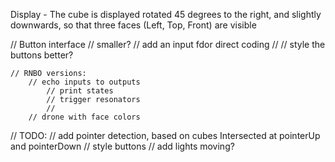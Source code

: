 
Display
    - The cube is displayed rotated 45 degrees to the right, and slightly downwards, so that three faces (Left, Top, Front) are visible

// Button interface
// smaller? 
// add an input fdor direct coding
//
// style the buttons better?


    // RNBO versions:
        // echo inputs to outputs
            // print states
            // trigger resonators
            // 
        // drone with face colors

 // TODO:
    // add pointer detection, based on cubes Intersected at pointerUp and pointerDown
    // style buttons
    // add lights moving? 